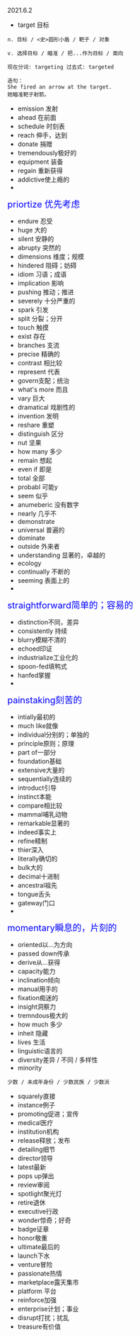 2021.6.2

- target 目标
```
n. 目标 / <史>圆形小盾 / 靶子 / 对象

v. 选择目标 / 瞄准 / 把...作为目标 / 面向

现在分词: targeting 过去式: targeted

造句：
She fired an arrow at the target.
她瞄准靶子射箭。
```
- emission 发射
- ahead 在前面
- schedule 时刻表
- reach 伸手，达到
- donate 捐赠
- tremendously极好的
- equipment 装备
- regain 重新获得
- addictive使上瘾的
- <font style='color:blue;font-size:20px;background:white'>
priortize 优先考虑
</font>
- endure 忍受
- huge 大的
- silent 安静的
- abrupty 突然的
- dimensions 维度；规模
- hindered 阻碍；妨碍
- idiom 习语；成语
- implication 影响
- pushing 推动；推进
- severely 十分严重的
- spark 引发
- split 分裂；分开
- touch 触摸
- exist 存在
- branches 支流
- precise 精确的
- contrast 相比较
- represent 代表
- govern支配；统治
- what's more 而且
- vary 巨大
- dramatical 戏剧性的
- invention 发明
- reshare 重塑
- distinguish 区分
- nut 坚果
- how many 多少
- remain 想起
- even if 即是
- total 全部
- probabl 可能y
- seem 似乎
- anumeberic 没有数字
- nearly 几乎不
- demonstrate
- universal 普遍的
- dominate
- outside 外来者
- understanding 显著的，卓越的
- ecology
- continually 不断的
- seeming 表面上的
- <font style='color:blue;font-size:20px;background:white'>
straightforward简单的；容易的
</font>

- distinction不同，差异
- consistently 持续
- blurry模糊不清的
- echoed印证
- industrialize工业化的
- spoon-fed填鸭式
- hanfed掌握
- <font style='color:blue;font-size:20px;background:white'>
painstaking刻苦的
</font>
- intially最初的
- much like就像
- individual分别的；单独的
- principle原则；原理
- part of一部分
- foundation基础
- extensive大量的
- sequentially连续的
- introduct引导
- instinct本能
- compare相比较
- mammal哺乳动物
- remarkable显著的
- indeed事实上
- refine精制
- thier深入
- literally确切的
- bulk大的
- decimal十进制
- ancestral祖先
 - tongue舌头
- gateway门口
- <font style='color:blue;font-size:20px;background:white'>
momentary瞬息的，片刻的
</font>
- oriented以...为方向
- passed down传承
- derive从...获得
- capacity能力
- inclination倾向
- manual用手的
- fixation痴迷的
- insight洞察力
- tremndous极大的
- how much 多少
- inheit 隐藏
- lives 生活
- linguistic语言的
- diversity差异 / 不同 / 多样性
- minority
```
少数 / 未成年身份 / 少数民族 / 少数派
```
- squarely直接
- instance例子
- promoting促进；宣传
- medical医疗
- institution机构
- release释放；发布
- detailing细节
- director领导
- latest最新
- pops up弹出
- review审阅
- spotlight聚光灯
- retire退休
- executive行政
- wonder惊奇；好奇
- badge证章
- honor敬重
- ultimate最后的
- launch下水
- venture冒险
- passionate热情
- marketplace露天集市
- platform 平台
- reinforce加强
- enterprise计划；事业
- disrupt打扰；扰乱
- treasure有价值